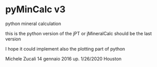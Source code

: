 # pyMinCalc v3
python mineral calculation

this is the python version of the jPT or jMineralCalc
should be the last version

I hope it could implement also the plotting part of python


Michele Zucali
14 gennaio 2016
up. 1/26/2020 Houston
